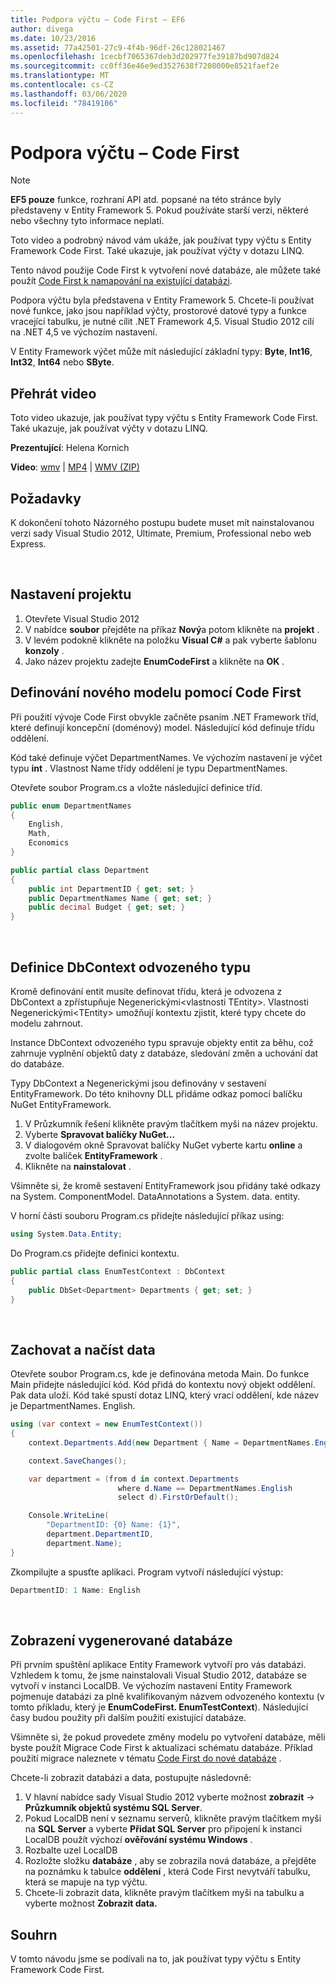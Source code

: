```yaml
---
title: Podpora výčtu – Code First – EF6
author: divega
ms.date: 10/23/2016
ms.assetid: 77a42501-27c9-4f4b-96df-26c128021467
ms.openlocfilehash: 1cecbf7065367deb3d202977fe39187bd907d824
ms.sourcegitcommit: cc0ff36e46e9ed3527638f7208000e8521faef2e
ms.translationtype: MT
ms.contentlocale: cs-CZ
ms.lasthandoff: 03/06/2020
ms.locfileid: "78419106"
---
```

# <a name="enum-support---code-first"></a>Podpora výčtu – Code First
> [!NOTE]
> **EF5 pouze** funkce, rozhraní API atd. popsané na této stránce byly představeny v Entity Framework 5. Pokud používáte starší verzi, některé nebo všechny tyto informace neplatí.

Toto video a podrobný návod vám ukáže, jak používat typy výčtu s Entity Framework Code First. Také ukazuje, jak používat výčty v dotazu LINQ.

Tento návod použije Code First k vytvoření nové databáze, ale můžete také použít [Code First k namapování na existující databázi](~/ef6/modeling/code-first/workflows/existing-database.md).

Podpora výčtu byla představena v Entity Framework 5. Chcete-li používat nové funkce, jako jsou například výčty, prostorové datové typy a funkce vracející tabulku, je nutné cílit .NET Framework 4,5. Visual Studio 2012 cílí na .NET 4,5 ve výchozím nastavení.

V Entity Framework výčet může mít následující základní typy: **Byte**, **Int16**, **Int32**, **Int64** nebo **SByte**.

## <a name="watch-the-video"></a>Přehrát video
Toto video ukazuje, jak používat typy výčtu s Entity Framework Code First. Také ukazuje, jak používat výčty v dotazu LINQ.

**Prezentující**: Helena Kornich

**Video**: [wmv](https://download.microsoft.com/download/A/5/8/A583DEE8-FD5C-47EE-A4E1-966DDF39D1DA/HDI-ITPro-MSDN-winvideo-enumwithcodefirst.wmv) | [MP4](https://download.microsoft.com/download/A/5/8/A583DEE8-FD5C-47EE-A4E1-966DDF39D1DA/HDI-ITPro-MSDN-mp4video-enumwithcodefirst.m4v) | [WMV (ZIP)](https://download.microsoft.com/download/A/5/8/A583DEE8-FD5C-47EE-A4E1-966DDF39D1DA/HDI-ITPro-MSDN-winvideo-enumwithcodefirst.zip)

## <a name="pre-requisites"></a>Požadavky

K dokončení tohoto Názorného postupu budete muset mít nainstalovanou verzi sady Visual Studio 2012, Ultimate, Premium, Professional nebo web Express.

 

## <a name="set-up-the-project"></a>Nastavení projektu

1.  Otevřete Visual Studio 2012
2.  V nabídce **soubor** přejděte na příkaz **Nový**a potom klikněte na **projekt** .
3.  V levém podokně klikněte na položku **Visual C\#** a pak vyberte šablonu **konzoly** .
4.  Jako název projektu zadejte **EnumCodeFirst** a klikněte na **OK** .

## <a name="define-a-new-model-using-code-first"></a>Definování nového modelu pomocí Code First

Při použití vývoje Code First obvykle začněte psaním .NET Framework tříd, které definují koncepční (doménový) model. Následující kód definuje třídu oddělení.

Kód také definuje výčet DepartmentNames. Ve výchozím nastavení je výčet typu **int** . Vlastnost Name třídy oddělení je typu DepartmentNames.

Otevřete soubor Program.cs a vložte následující definice tříd.

``` csharp
public enum DepartmentNames
{
    English,
    Math,
    Economics
}     

public partial class Department
{
    public int DepartmentID { get; set; }
    public DepartmentNames Name { get; set; }
    public decimal Budget { get; set; }
}
```
 

## <a name="define-the-dbcontext-derived-type"></a>Definice DbContext odvozeného typu

Kromě definování entit musíte definovat třídu, která je odvozena z DbContext a zpřístupňuje Negenerickými&lt;vlastnosti TEntity&gt;. Vlastnosti Negenerickými&lt;TEntity&gt; umožňují kontextu zjistit, které typy chcete do modelu zahrnout.

Instance DbContext odvozeného typu spravuje objekty entit za běhu, což zahrnuje vyplnění objektů daty z databáze, sledování změn a uchování dat do databáze.

Typy DbContext a Negenerickými jsou definovány v sestavení EntityFramework. Do této knihovny DLL přidáme odkaz pomocí balíčku NuGet EntityFramework.

1.  V Průzkumník řešení klikněte pravým tlačítkem myši na název projektu.
2.  Vyberte **Spravovat balíčky NuGet...**
3.  V dialogovém okně Spravovat balíčky NuGet vyberte kartu **online** a zvolte balíček **EntityFramework** .
4.  Klikněte na **nainstalovat** .

Všimněte si, že kromě sestavení EntityFramework jsou přidány také odkazy na System. ComponentModel. DataAnnotations a System. data. entity.

V horní části souboru Program.cs přidejte následující příkaz using:

``` csharp
using System.Data.Entity;
```

Do Program.cs přidejte definici kontextu. 

``` csharp
public partial class EnumTestContext : DbContext
{
    public DbSet<Department> Departments { get; set; }
}
```
 

## <a name="persist-and-retrieve-data"></a>Zachovat a načíst data

Otevřete soubor Program.cs, kde je definována metoda Main. Do funkce Main přidejte následující kód. Kód přidá do kontextu nový objekt oddělení. Pak data uloží. Kód také spustí dotaz LINQ, který vrací oddělení, kde název je DepartmentNames. English.

``` csharp
using (var context = new EnumTestContext())
{
    context.Departments.Add(new Department { Name = DepartmentNames.English });

    context.SaveChanges();

    var department = (from d in context.Departments
                        where d.Name == DepartmentNames.English
                        select d).FirstOrDefault();

    Console.WriteLine(
        "DepartmentID: {0} Name: {1}",
        department.DepartmentID,  
        department.Name);
}
```

Zkompilujte a spusťte aplikaci. Program vytvoří následující výstup:

``` csharp
DepartmentID: 1 Name: English
```
 

## <a name="view-the-generated-database"></a>Zobrazení vygenerované databáze

Při prvním spuštění aplikace Entity Framework vytvoří pro vás databázi. Vzhledem k tomu, že jsme nainstalovali Visual Studio 2012, databáze se vytvoří v instanci LocalDB. Ve výchozím nastavení Entity Framework pojmenuje databázi za plně kvalifikovaným názvem odvozeného kontextu (v tomto příkladu, který je **EnumCodeFirst. EnumTestContext**). Následující časy budou použity při dalším použití existující databáze.  

Všimněte si, že pokud provedete změny modelu po vytvoření databáze, měli byste použít Migrace Code First k aktualizaci schématu databáze. Příklad použití migrace naleznete v tématu [Code First do nové databáze](~/ef6/modeling/code-first/workflows/new-database.md) .

Chcete-li zobrazit databázi a data, postupujte následovně:

1.  V hlavní nabídce sady Visual Studio 2012 vyberte možnost **zobrazit** -&gt; **Průzkumník objektů systému SQL Server**.
2.  Pokud LocalDB není v seznamu serverů, klikněte pravým tlačítkem myši na **SQL Server** a vyberte **Přidat SQL Server** pro připojení k instanci LocalDB použít výchozí **ověřování systému Windows** .
3.  Rozbalte uzel LocalDB
4.  Rozložte složku **databáze** , aby se zobrazila nová databáze, a přejděte na poznámku k tabulce **oddělení** , která Code First nevytváří tabulku, která se mapuje na typ výčtu.
5.  Chcete-li zobrazit data, klikněte pravým tlačítkem myši na tabulku a vyberte možnost **Zobrazit data.**

## <a name="summary"></a>Souhrn

V tomto návodu jsme se podívali na to, jak používat typy výčtu s Entity Framework Code First. 
